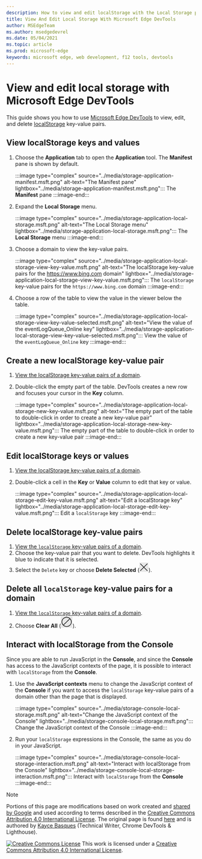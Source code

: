 ```yaml
---
description: How to view and edit localStorage with the Local Storage pane and the Console.
title: View And Edit Local Storage With Microsoft Edge DevTools
author: MSEdgeTeam
ms.author: msedgedevrel
ms.date: 05/04/2021
ms.topic: article
ms.prod: microsoft-edge
keywords: microsoft edge, web development, f12 tools, devtools
---
```

<!-- Copyright Kayce Basques

   Licensed under the Apache License, Version 2.0 (the "License");
   you may not use this file except in compliance with the License.
   You may obtain a copy of the License at

       https://www.apache.org/licenses/LICENSE-2.0

   Unless required by applicable law or agreed to in writing, software
   distributed under the License is distributed on an "AS IS" BASIS,
   WITHOUT WARRANTIES OR CONDITIONS OF ANY KIND, either express or implied.
   See the License for the specific language governing permissions and
   limitations under the License.  -->
# View and edit local storage with Microsoft Edge DevTools

This guide shows you how to use [Microsoft Edge DevTools](../../devtools-guide-chromium/index.md) to view, edit, and delete [localStorage](https://developer.mozilla.org/docs/Web/API/Window/localStorage) key-value pairs.


<!-- ====================================================================== -->
## View localStorage keys and values

1.  Choose the **Application** tab to open the **Application** tool.  The **Manifest** pane is shown by default.

    :::image type="complex" source="../media/storage-application-manifest.msft.png" alt-text="The Manifest pane" lightbox="../media/storage-application-manifest.msft.png":::
       The **Manifest** pane
    :::image-end:::

1.  Expand the **Local Storage** menu.

    :::image type="complex" source="../media/storage-application-local-storage.msft.png" alt-text="The Local Storage menu" lightbox="../media/storage-application-local-storage.msft.png":::
       The **Local Storage** menu
    :::image-end:::

1.  Choose a domain to view the key-value pairs.

    :::image type="complex" source="../media/storage-application-local-storage-view-key-value.msft.png" alt-text="The localStorage key-value pairs for the https://www.bing.com domain" lightbox="../media/storage-application-local-storage-view-key-value.msft.png":::
       The `localStorage` key-value pairs for the `https://www.bing.com` domain
    :::image-end:::

1.  Choose a row of the table to view the value in the viewer below the table.

    :::image type="complex" source="../media/storage-application-local-storage-view-key-value-selected.msft.png" alt-text="View the value of the eventLogQueue_Online key" lightbox="../media/storage-application-local-storage-view-key-value-selected.msft.png":::
       View the value of the `eventLogQueue_Online` key
    :::image-end:::


<!-- ====================================================================== -->
## Create a new localStorage key-value pair

1.  [View the localStorage key-value pairs of a domain](#view-localstorage-keys-and-values).
1.  Double-click the empty part of the table.  DevTools creates a new row and focuses your cursor in the **Key** column.

    :::image type="complex" source="../media/storage-application-local-storage-new-key-value.msft.png" alt-text="The empty part of the table to double-click in order to create a new key-value pair" lightbox="../media/storage-application-local-storage-new-key-value.msft.png":::
       The empty part of the table to double-click in order to create a new key-value pair
    :::image-end:::


<!-- ====================================================================== -->
## Edit localStorage keys or values

1.  [View the localStorage key-value pairs of a domain](#view-localstorage-keys-and-values).
1.  Double-click a cell in the **Key** or **Value** column to edit that key or value.

    :::image type="complex" source="../media/storage-application-local-storage-edit-key-value.msft.png" alt-text="Edit a localStorage key" lightbox="../media/storage-application-local-storage-edit-key-value.msft.png":::
       Edit a `localStorage` key
    :::image-end:::


<!-- ====================================================================== -->
## Delete localStorage key-value pairs

1.  [View the `localStorage` key-value pairs of a domain](#view-localstorage-keys-and-values).
1.  Choose the key-value pair that you want to delete.  DevTools highlights it blue to indicate that it is selected.
1.  Select the `Delete` key or choose **Delete Selected** (![Delete Selected](../media/delete-icon.msft.png)).


<!-- ====================================================================== -->
## Delete all `localStorage` key-value pairs for a domain

1.  [View the `localStorage` key-value pairs of a domain](#view-localstorage-keys-and-values).
1.  Choose **Clear All** (![Clear All](../media/clear-icon.msft.png)).


<!-- ====================================================================== -->
## Interact with localStorage from the Console

Since you are able to run JavaScript in the **Console**, and since the **Console** has access to the JavaScript contexts of the page, it is possible to interact with `localStorage` from the **Console**.

1.  Use the **JavaScript contexts** menu to change the JavaScript context of the **Console** if you want to access the `localStorage` key-value pairs of a domain other than the page that is displayed.

    :::image type="complex" source="../media/storage-console-local-storage.msft.png" alt-text="Change the JavaScript context of the Console" lightbox="../media/storage-console-local-storage.msft.png":::
       Change the JavaScript context of the Console
    :::image-end:::

1.  Run your `localStorage` expressions in the Console, the same as you do in your JavaScript.

    :::image type="complex" source="../media/storage-console-local-storage-interaction.msft.png" alt-text="Interact with localStorage from the Console" lightbox="../media/storage-console-local-storage-interaction.msft.png":::
       Interact with `localStorage` from the **Console**
    :::image-end:::


<!-- ====================================================================== -->







<!-- ====================================================================== -->
> [!NOTE]
> Portions of this page are modifications based on work created and [shared by Google](https://developers.google.com/terms/site-policies) and used according to terms described in the [Creative Commons Attribution 4.0 International License](https://creativecommons.org/licenses/by/4.0).
> The original page is found [here](https://developers.google.com/web/tools/chrome-devtools/storage/localstorage) and is authored by [Kayce Basques](https://developers.google.com/web/resources/contributors#kayce-basques) (Technical Writer, Chrome DevTools \& Lighthouse).

[![Creative Commons License](https://i.creativecommons.org/l/by/4.0/88x31.png)](https://creativecommons.org/licenses/by/4.0)
This work is licensed under a [Creative Commons Attribution 4.0 International License](https://creativecommons.org/licenses/by/4.0).
